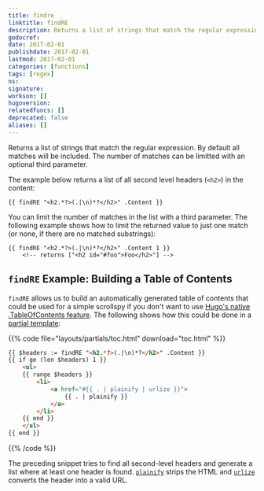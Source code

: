 ```yaml
---
title: findre
linktitle: findRE
description: Returns a list of strings that match the regular expression.
godocref:
date: 2017-02-01
publishdate: 2017-02-01
lastmod: 2017-02-01
categories: [functions]
tags: [regex]
ns:
signature:
workson: []
hugoversion:
relatedfuncs: []
deprecated: false
aliases: []
---
```



Returns a list of strings that match the regular expression. By default all matches will be included. The number of matches can be limitted with an optional third parameter.

The example below returns a list of all second level headers (`<h2>`) in the content:

```
{{ findRE "<h2.*?>(.|\n)*?</h2>" .Content }}
```

You can limit the number of matches in the list with a third parameter. The following example shows how to limit the returned value to just one match (or none, if there are no matched substrings):

```golang
{{ findRE "<h2.*?>(.|\n)*?</h2>" .Content 1 }}
    <!-- returns ["<h2 id="#foo">Foo</h2>"] -->
```

## `findRE` Example: Building a Table of Contents

`findRE` allows us to build an automatically generated table of contents that could be used for a simple scrollspy if you don't want to use [Hugo's native .TableOfContents feature][toc]. The following shows how this could be done in a [partial template][partials]:

{{% code file="layouts/partials/toc.html" download="toc.html" %}}
```html
{{ $headers := findRE "<h2.*?>(.|\n)*?</h2>" .Content }}
{{ if ge (len $headers) 1 }}
    <ul>
    {{ range $headers }}
        <li>
            <a href="#{{ . | plainify | urlize }}">
                {{ . | plainify }}
            </a>
        </li>
    {{ end }}
    </ul>
{{ end }}
```
{{% /code %}}

The preceding snippet tries to find all second-level headers and generate a list where at least one header is found. [`plainify`][] strips the HTML and [`urlize`][] converts the header into a valid URL.

[partials]: /templates/partials/
[`plainify`]: /functions/plainify/
[toc]: /content-management/toc/
[`urlize`]: /functions/urlize